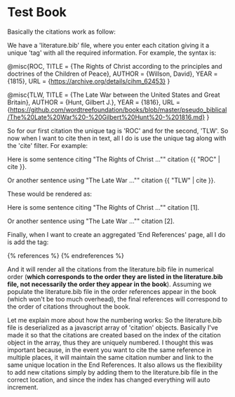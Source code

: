 # Test Book

Basically the citations work as follow:

We have a 'literature.bib' file, where you enter each citation giving it a unique 'tag' with all the required information. For example, the syntax is:

@misc{ROC,
  TITLE = {The Rights of Christ according to the principles and doctrines of the Children of Peace},
  AUTHOR = {Willson, David},
  YEAR = {1815},
  URL = {https://archive.org/details/cihm_62453}
}
 
@misc{TLW,
  TITLE = {The Late War between the United States and Great Britain},
  AUTHOR = {Hunt, Gilbert J.},
  YEAR = {1816},
  URL = {https://github.com/wordtreefoundation/books/blob/master/pseudo_biblical/The%20Late%20War%20-%20Gilbert%20Hunt%20-%201816.md}
}

So for our first citation the unique tag is 'ROC' and for the second, 'TLW'. So now when I want to cite then in text, all I do is use the unique tag along with the 'cite' filter. For example:


Here is some sentence citing "The Rights of Christ ..."" citation {{ "ROC" | cite }}. 

Or another sentence using "The Late War ..."" citation {{ "TLW" | cite }}.

These would be rendered as:

Here is some sentence citing "The Rights of Christ ..."" citation [1]. 

Or another sentence using "The Late War ..."" citation [2].

Finally, when I want to create an aggregated 'End References' page, all I do is add the tag:

{% references %} {% endreferences %}

And it will render all the citations from the literature.bib file in numerical order (**which corresponds to the order they are listed in the literature.bib file, not necessarily the order they appear in the book**). Assuming we populate the literature.bib file in the order references appear in the book (which won't be too much overhead), the final references will correspond to the order of citations throughout the book. 

Let me explain more about how the numbering works:  So the literature.bib file is deserialized as a javascript array of 'citation' objects.  Basically I've made it so that the citations are created based on the index of the citation object in the array, thus they are uniquely numbered.  I thought this was important because, in the event you want to cite the same reference in multiple places, it will maintain the same citation number and link to the same unique location in the End References.  It also allows us the flexibility to add new citations simply by adding them to the literature.bib file in the correct location, and since the index has changed everything will auto increment.







